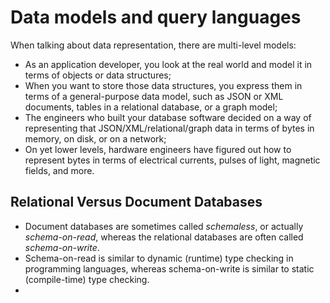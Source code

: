 # Data models and query languages

When talking about data representation, there are multi-level models:

-  As an application developer, you look at the real world and model it in terms of objects or data structures;
-  When you want to store those data structures, you express them in terms of a general-purpose data model, such as JSON or XML documents, tables in a relational database, or a graph model;
-  The engineers who built your database software decided on a way of representing that JSON/XML/relational/graph data in terms of bytes in memory, on disk, or on a network;
-  On yet lower levels, hardware engineers have figured out how to represent bytes in terms of electrical currents, pulses of light, magnetic fields, and more.

## Relational Versus Document Databases

- Document databases are sometimes called *schemaless*, or actually *schema-on-read*, whereas the relational databases are often called *schema-on-write*.
- Schema-on-read is similar to dynamic (runtime) type checking in programming languages, whereas schema-on-write is similar to static (compile-time) type checking.
-
